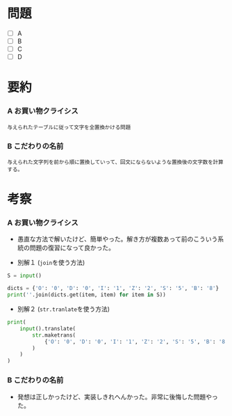 # 問題
* [ ] A
* [ ] B
* [ ] C
* [ ] D

# 要約
### A お買い物クライシス
```text
与えられたテーブルに従って文字を全置換かける問題
```

### B こだわりの名前
```text
与えられた文字列を前から順に置換していって、回文にならないような置換後の文字数を計算する。
```

# 考察
### A お買い物クライシス
- 愚直な方法で解いたけど、簡単やった。解き方が複数あって前のこういう系統の問題の復習になって良かった。

- 別解１ (`join`を使う方法)
```python
S = input()

dicts = {'O': '0', 'D': '0', 'I': '1', 'Z': '2', 'S': '5', 'B': '8'}
print(''.join(dicts.get(item, item) for item in S))
```

- 別解２ (`str.tranlate`を使う方法)
```python
print(
    input().translate(
        str.maketrans(
            {'O': '0', 'D': '0', 'I': '1', 'Z': '2', 'S': '5', 'B': '8'}
        )
    )
)
```

### B こだわりの名前
- 発想は正しかったけど、実装しきれへんかった。非常に後悔した問題やった。
